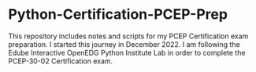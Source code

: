# Python-Certification-PCEP-Prep
This repository includes notes and scripts for my PCEP Certification exam preparation.  I started this journey in December 2022. 
I am following the Edube Interactive OpenEDG Python Institute Lab in order to complete the PCEP-30-02 Certification exam.
